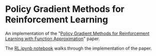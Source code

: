 # Policy Gradient Methods for Reinforcement Learning
An implementation of the "[Policy Gradient Methods for Reinforcement Learning with Function Approximation](https://papers.nips.cc/paper/1713-policy-gradient-methods-for-reinforcement-learning-with-function-approximation.pdf)" paper.

The [RL.ipynb notebook](https://nbviewer.jupyter.org/github/nathanmargaglio/Policy-Gradient-Methods-for-Reinforcement-Learning/blob/master/RL.ipynb) walks through the implementation of the paper.
